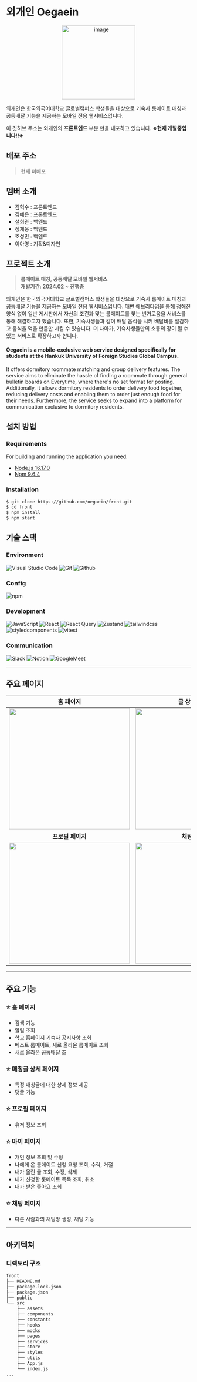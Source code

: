 # 외개인 Oegaein

<div align="center">
<img width="200" alt="image" src="https://github.com/goldpension/front/assets/70899438/9de207d9-d563-4642-88fe-3c5a20431c38">
</div>

외개인은 한국외국어대학교 글로벌캠퍼스 학생들을 대상으로 기숙사 룸메이트 매칭과 공동배달 기능을 제공하는 모바일 전용 웹서비스입니다.

이 깃허브 주소는 외개인의 **프론트엔드** 부분 만을 내포하고 있습니다.
**※현재 개발중입니다!!※**

## 배포 주소

> 현재 미배포

## 멤버 소개

- 김혁수 : 프론트엔드
- 김예은 : 프론트엔드
- 설희관 : 백엔드
- 정재웅 : 백엔드
- 조성민 : 백엔드
- 이아영 : 기획&디자인

## 프로젝트 소개

> **룸메이트 매칭, 공동배달 모바일 웹서비스** <br/> **개발기간: 2024.02 ~ 진행중**

외개인은 한국외국어대학교 글로벌캠퍼스 학생들을 대상으로 기숙사 룸메이트 매칭과 공동배달 기능을 제공하는 모바일 전용 웹서비스입니다.
매번 에브리타임을 통해 정해진 양식 없이 일반 게시판에서 자신의 조건과 맞는 룸메이트를 찾는 번거로움을 서비스를 통해 해결하고자 했습니다.
또한, 기숙사생들과 같이 배달 음식을 시켜 배달비를 절감하고 음식을 먹을 만큼만 시킬 수 있습니다.
더 나아가, 기숙사생들만의 소통의 장이 될 수 있는 서비스로 확장하고자 합니다.
#### Oegaein is a mobile-exclusive web service designed specifically for students at the Hankuk University of Foreign Studies Global Campus. 
It offers dormitory roommate matching and group delivery features. The service aims to eliminate the hassle of finding a roommate through general bulletin boards on Everytime, where there's no set format for posting. Additionally, it allows dormitory residents to order delivery food together, reducing delivery costs and enabling them to order just enough food for their needs. Furthermore, the service seeks to expand into a platform for communication exclusive to dormitory residents.

## 설치 방법

### Requirements

For building and running the application you need:

- [Node.js 16.17.0](https://nodejs.org/ca/blog/release/v16.17.0/)
- [Npm 9.6.4](https://www.npmjs.com/package/npm/v/9.6.4)

### Installation

```bash
$ git clone https://github.com/oegaein/front.git
$ cd front
$ npm install
$ npm start
```

## 기술 스택

### Environment

![Visual Studio Code](https://img.shields.io/badge/Visual%20Studio%20Code-007ACC?style=for-the-badge&logo=Visual%20Studio%20Code&logoColor=white)
![Git](https://img.shields.io/badge/Git-F05032?style=for-the-badge&logo=Git&logoColor=white)
![Github](https://img.shields.io/badge/GitHub-181717?style=for-the-badge&logo=GitHub&logoColor=white)

### Config

![npm](https://img.shields.io/badge/npm-CB3837?style=for-the-badge&logo=npm&logoColor=white)

### Development

![JavaScript](https://img.shields.io/badge/JavaScript-F7DF1E?style=for-the-badge&logo=Javascript&logoColor=black)
![React](https://img.shields.io/badge/React-20232A?style=for-the-badge&logo=react&logoColor=61DAFB)
![React Query](https://img.shields.io/badge/Reactquery-FF4154?style=for-the-badge&logo=reactquery&logoColor=white)
![Zustand](https://img.shields.io/badge/Zustand-3578E5?style=for-the-badge&logo=Zustand&logoColor=white)
![tailwindcss](https://img.shields.io/badge/tailwindcss-06B6D4?style=for-the-badge&logo=mui&logoColor=61DAFB)
![styledcomponents](https://img.shields.io/badge/styledcomponents-DB7093?style=for-the-badge&logo=styled-components&logoColor=white)
![vitest](https://img.shields.io/badge/vitest-6E9F18?style=for-the-badge&logo=vitest&logoColor=white)

### Communication

![Slack](https://img.shields.io/badge/Slack-4A154B?style=for-the-badge&logo=Slack&logoColor=white)
![Notion](https://img.shields.io/badge/Notion-000000?style=for-the-badge&logo=Notion&logoColor=white)
![GoogleMeet](https://img.shields.io/badge/GoogleMeet-00897B?style=for-the-badge&logo=Google%20Meet&logoColor=white)

---

## 주요 페이지

|                                                    홈 페이지          |                        글 상세 페이지                   |                **마이 페이지**                |
| :-------------------------------------------------------------: | :-----------------------------------------------------: |:-----------------------------------------------------: |
| <img width="329" src="https://github.com/goldpension/front/assets/70899438/ed04fbcd-77fd-4f60-a838-fb8c3053681c"/> | <img width="329" src="https://github.com/goldpension/front/assets/70899438/847679e3-c596-43a0-9096-5bf413da9203"/> | <img width="329" src="https://github.com/goldpension/front/assets/70899438/42223f7c-6394-46f4-a967-bd06297b16d7"/> |
|                                                   **프로필 페이지**                               | **채팅 페이지** ||
| <img width="329" src="https://github.com/goldpension/front/assets/70899438/09f8207e-e952-4c8b-a96d-a56d6ced41e2"/> |<img width="329" src="https://github.com/goldpension/front/assets/70899438/64858212-86e3-4581-ad49-b444b9858a12"/> ||

---

## 주요 기능

### ⭐️ 홈 페이지

- 검색 기능
- 알림 조회
- 학교 홈페이지 기숙사 공지사항 조회
- 베스트 룸메이트, 새로 올라온 룸메이트 조회
- 새로 올라온 공동배달 조

### ⭐️ 매칭글 상세 페이지

- 특정 매칭글에 대한 상세 정보 제공
- 댓글 기능

### ⭐️ 프로필 페이지

- 유저 정보 조회

### ⭐️ 마이 페이지

- 개인 정보 조회 및 수정
- 나에게 온 룸메이트 신청 요청 조회, 수락, 거절
- 내가 올린 글 조회, 수정, 삭제
- 내가 신청한 룸메이트 목록 조회, 취소
- 내가 받은 좋아요 조회
  
### ⭐️ 채팅 페이지
- 다른 사람과의 채팅방 생성, 채팅 기능

---

## 아키텍쳐

### 디렉토리 구조

```bash
front
├── README.md
├── package-lock.json
├── package.json
├── public
└── src
    ├── assets
    ├── components
    ├── constants
    ├── hooks
    ├── mocks
    ├── pages
    ├── services
    ├── store
    ├── styles
    ├── utils
    ├── App.js
    └── index.js
...
```
